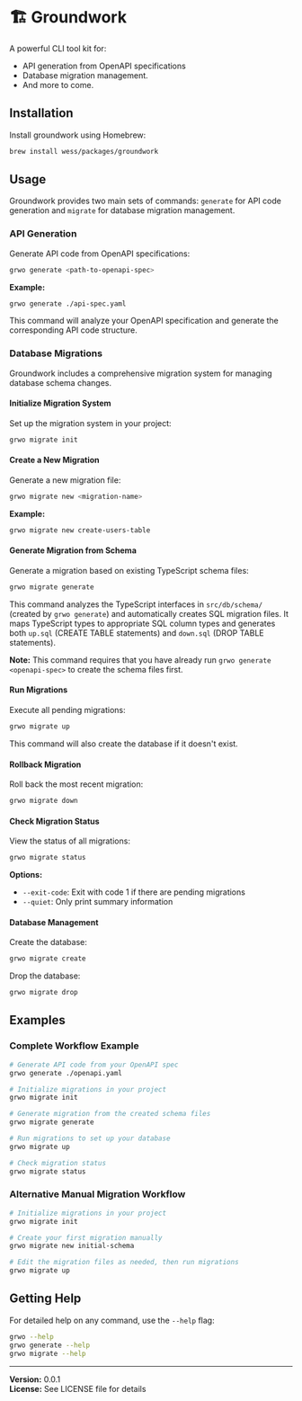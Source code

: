 # 🏗️ Groundwork

A powerful CLI tool kit for:
- API generation from OpenAPI specifications 
- Database migration management.
- And more to come.

## Installation

Install groundwork using Homebrew:

```bash
brew install wess/packages/groundwork
```

## Usage

Groundwork provides two main sets of commands: `generate` for API code generation and `migrate` for database migration management.

### API Generation

Generate API code from OpenAPI specifications:

```bash
grwo generate <path-to-openapi-spec>
```

**Example:**
```bash
grwo generate ./api-spec.yaml
```

This command will analyze your OpenAPI specification and generate the corresponding API code structure.

### Database Migrations

Groundwork includes a comprehensive migration system for managing database schema changes.

#### Initialize Migration System

Set up the migration system in your project:

```bash
grwo migrate init
```

#### Create a New Migration

Generate a new migration file:

```bash
grwo migrate new <migration-name>
```

**Example:**
```bash
grwo migrate new create-users-table
```

#### Generate Migration from Schema

Generate a migration based on existing TypeScript schema files:

```bash
grwo migrate generate
```

This command analyzes the TypeScript interfaces in `src/db/schema/` (created by `grwo generate`) and automatically creates SQL migration files. It maps TypeScript types to appropriate SQL column types and generates both `up.sql` (CREATE TABLE statements) and `down.sql` (DROP TABLE statements).

**Note:** This command requires that you have already run `grwo generate <openapi-spec>` to create the schema files first.

#### Run Migrations

Execute all pending migrations:

```bash
grwo migrate up
```

This command will also create the database if it doesn't exist.

#### Rollback Migration

Roll back the most recent migration:

```bash
grwo migrate down
```

#### Check Migration Status

View the status of all migrations:

```bash
grwo migrate status
```

**Options:**
- `--exit-code`: Exit with code 1 if there are pending migrations
- `--quiet`: Only print summary information

#### Database Management

Create the database:

```bash
grwo migrate create
```

Drop the database:

```bash
grwo migrate drop
```

## Examples

### Complete Workflow Example

```bash
# Generate API code from your OpenAPI spec
grwo generate ./openapi.yaml

# Initialize migrations in your project
grwo migrate init

# Generate migration from the created schema files
grwo migrate generate

# Run migrations to set up your database
grwo migrate up

# Check migration status
grwo migrate status
```

### Alternative Manual Migration Workflow

```bash
# Initialize migrations in your project
grwo migrate init

# Create your first migration manually
grwo migrate new initial-schema

# Edit the migration files as needed, then run migrations
grwo migrate up
```

## Getting Help

For detailed help on any command, use the `--help` flag:

```bash
grwo --help
grwo generate --help
grwo migrate --help
```

---

**Version:** 0.0.1  
**License:** See LICENSE file for details
